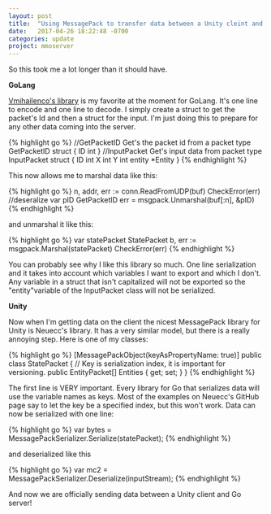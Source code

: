 ```yaml
---
layout: post
title:  "Using MessagePack to transfer data between a Unity cleint and Go server"
date:   2017-04-26 18:22:48 -0700
categories: update
project: mmoserver
---
```

So this took me a lot longer than it should have.

**GoLang**  
  
[Vmihailenco's library](https://github.com/vmihailenco/msgpack) is my favorite at the moment for GoLang. It's one line to encode and one line to decode. I simply create a struct to get the packet's Id and then a struct for the input. I'm just doing this to prepare for any other data coming into the server.  
  
{% highlight go %}
//GetPacketID Get's the packet id from a packet
type GetPacketID struct {
    ID int
}
//InputPacket Get's input data from packet
type InputPacket struct {
    ID     int
    X      int
    Y      int
    entity *Entity
}
{% endhighlight %}
  
This now allows me to marshal data like this:
  
{% highlight go %}
n, addr, err := conn.ReadFromUDP(buf)
CheckError(err)
//deseralize 
var pID GetPacketID
err = msgpack.Unmarshal(buf[:n], &pID)
{% endhighlight %}
  
and unmarshal it like this:
  
{% highlight go %}
var statePacket StatePacket
b, err := msgpack.Marshal(statePacket)
CheckError(err)
{% endhighlight %}
  
You can probably see why I like this library so much. One line serialization and it takes into account which variables I want to export and which I don't. Any variable in a struct that isn't capitalized will not be exported so the "entity"variable of the InputPacket class will not be serialized.
  
**Unity**  
  
Now when I'm getting data on the client the nicest MessagePack library for Unity is Neuecc's library. It has a very similar model, but there is a really annoying step. Here is one of my classes:  
  
{% highlight go %}
[MessagePackObject(keyAsPropertyName: true)]
public class StatePacket
{
// Key is serialization index, it is important for versioning.
public EntityPacket[] Entities { get; set; }
}
{% endhighlight %}  
  
The first line is VERY important. Every library for Go that serializes data will use the variable names as keys. Most of the examples on Neuecc's GitHub page say to let the key be a specified index, but this won't work. Data can now be serialized with one line:
  
{% highlight go %}
var bytes = MessagePackSerializer.Serialize(statePacket);
{% endhighlight %}  
  
and deserialized like this
  
{% highlight go %}
var mc2 = MessagePackSerializer.Deserialize<StatePacket>(inputStream);
{% endhighlight %}  
  
And now we are officially sending data between a Unity client and Go server!